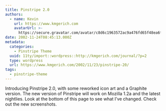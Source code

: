 ```yaml
---
title: Pinstripe 2.0
authors:
  - name: Kevin
    url: https://www.kmgerich.com
    avatarUrl: >-
      https://secure.gravatar.com/avatar/c8d6c1963572ac9a476fd65f48ea6f3a1741d7ed3b6520563cf90cb984419f86?s=96&d=mm&r=g
date: 2002-11-24T08:45:13.000Z
metadata:
  categories:
    - Pinstripe Theme
  uuid: 11ty/import::wordpress::http://kmgerich.com/journal/?p=2
  type: wordpress
  url: https://www.kmgerich.com/2002/11/23/pinstripe-20/
tags:
  - pinstripe-theme
---
```

Introducing Pinstripe 2.0, with some reworked icon art and a Graphite version. The new version of Pinstripe will work on Mozilla 1.2a and the latest nightlies. Look at the bottom of this page to see what I’ve changed. Check out the new screenshots.